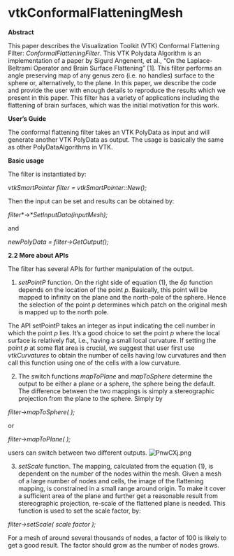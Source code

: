 # vtkConformalFlatteningMesh

**Abstract**

This paper describes the Visualization Toolkit (VTK) Conformal Flattening Filter: $ConformalFlatteningFilter$. This VTK Polydata Algorithm is an implementation of a paper by Sigurd Angenent, et al., “On the Laplace-Beltrami Operator and Brain Surface Flattening” [1]. This filter performs an angle preserving map of any genus zero (i.e. no handles) surface to the sphere or, alternatively, to the plane. In this paper, we describe the code and provide the user with enough details to reproduce the results which we present in this paper. This filter has a variety of applications including the flattening of brain surfaces, which was the initial motivation for this work.



**User’s Guide**

The conformal flattening filter takes an VTK PolyData as input and will generate another VTK PolyData as output. The usage is basically the same as other PolyDataAlgorithms in VTK.

 

**Basic usage**

The filter is instantiated by:

 

*vtkSmartPointer filter =* *vtkSmartPointer::New();*

 

Then the input can be set and results can be obtained by:

 

*filter**->**SetInputData(inputMesh);*

and

*newPolyData = filter->GetOutput();*

 

**2.2 More about APIs**

The filter has several APIs for further manipulation of the output.


1. $setPointP$ function. On the right side of equation (1), the  $\delta p$  function depends on the location of the point $p$. Basically, this point will be mapped to infinity on the plane and the north-pole of the sphere. Hence the selection of the point $p$ determines which patch on the original mesh is mapped up to the north pole. 

 

The API setPointP takes an integer as input indicating the cell number in which the point $p$  lies. It’s a good choice to set the point $p$  where the local surface is relatively flat, i.e., having a small local curvature. If setting the point $p$ at some flat area is crucial, we suggest that user first use $vtkCurvatures$ to obtain the number of cells having low curvatures and then call this function using one of the cells with a low curvature.

2. The switch functions $mapToPlane$ and $mapToSphere$ determine the output to be either a plane or a sphere, the sphere being the default. The difference between the two mappings is simply a stereographic projection from the plane to the sphere. Simply by

 

*filter->mapToSphere( );*

or

*filter->mapToPlane( );*

 

users can switch between two different outputs.
![PnwCXj.png](https://piccdn.freejishu.com/images/2019/12/29/PnwCXj.png)

3. $setScale$ function. The mapping, calculated from the equation (1), is dependent on the number of the nodes within the mesh. Given a mesh of a large number of nodes and cells, the image of the flattening mapping, is constrained in a small range around origin. To make it cover a sufficient area of the plane and further get a reasonable result from stereographic projection, re-scale of the flattened plane is needed. This function is used to set the scale factor, by:

 

*filter->setScale( scale factor );*

 

For a mesh of around several thousands of nodes, a factor of 100 is likely to get a good result. The factor should grow as the number of nodes grows.
